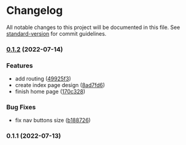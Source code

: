 # Changelog

All notable changes to this project will be documented in this file. See [standard-version](https://github.com/conventional-changelog/standard-version) for commit guidelines.

### [0.1.2](https://github.com/AlexKasatov/pets-paw/compare/v0.1.1...v0.1.2) (2022-07-14)


### Features

* add routing ([49925f3](https://github.com/AlexKasatov/pets-paw/commit/49925f36a571af0ad961478265b059c32a51c10a))
* create index page design ([8ad7fd6](https://github.com/AlexKasatov/pets-paw/commit/8ad7fd64d037ab47aaf6937f0e339b95e06ac620))
* finish home page ([170c328](https://github.com/AlexKasatov/pets-paw/commit/170c328daf06e219a300e57de9968b7e5b6af367))


### Bug Fixes

* fix nav buttons size ([b188726](https://github.com/AlexKasatov/pets-paw/commit/b188726ad69487340ad207a67f1239ee5cc8528b))

### 0.1.1 (2022-07-13)
